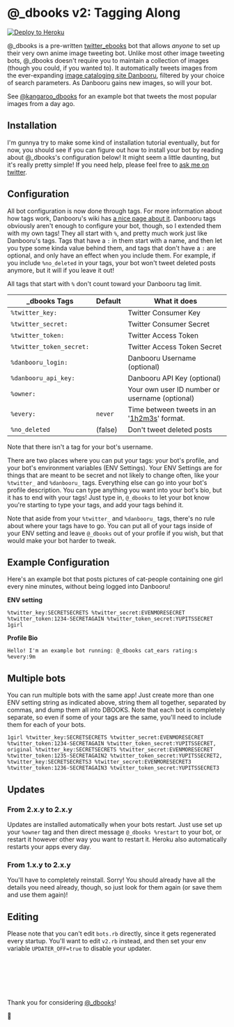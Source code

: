 # @_dbooks v2: Tagging Along

[![Deploy to Heroku](https://www.herokucdn.com/deploy/button.svg)](https://heroku.com/deploy)

@_dbooks is a pre-written [twitter_ebooks](https://github.com/mispy/twitter_ebooks) bot that allows *anyone* to set up their very own anime image tweeting bot. Unlike most other image tweeting bots, @_dbooks doesn't require you to maintain a collection of images (though you could, if you wanted to). It automatically tweets images from the ever-expanding [image cataloging site Danbooru](http://danbooru.donmai.us/posts?tags=rating%3As), filtered by your choice of search parameters. As Danbooru gains new images, so will your bot.

See [@kangaroo_dbooks](https://twitter.com/kangaroo_dbooks) for an example bot that tweets the most popular images from a day ago.

## Installation

I'm gunnya try to make some kind of installation tutorial eventually, but for now, you should see if you can figure out how to install your bot by reading about @_dbooks's configuration below! It might seem a little daunting, but it's really pretty simple! If you need help, please feel free to [ask me on twitter](http://twitter.com/stawbewwi).

## Configuration

All bot configuration is now done through tags. For more information about how tags work, Danbooru's wiki has [a nice page about it](http://danbooru.donmai.us/wiki_pages/43049). Danbooru tags obviously aren't enough to configure your bot, though, so I extended them with my own tags! They all start with `%`, and pretty much work just like Danbooru's tags. Tags that have a `:` in them start with a name, and then let you type some kinda value behind them, and tags that don't have a `:` are optional, and only have an effect when you include them. For example, if you include `%no_deleted` in your tags, your bot won't tweet deleted posts anymore, but it will if you leave it out!

All tags that start with `%` don't count toward your Danbooru tag limit.

_dbooks Tags              | Default | What it does
--------------------------|---------|---------------
`%twitter_key:`           |         | Twitter Consumer Key
`%twitter_secret:`        |         | Twitter Consumer Secret
`%twitter_token:`         |         | Twitter Access Token
`%twitter_token_secret:`  |         | Twitter Access Token Secret
`%danbooru_login:`        |         | Danbooru Username (optional)
`%danbooru_api_key:`      |         | Danbooru API Key (optional)
`%owner:`                 |         | Your own user ID number or username (optional)
`%every:`                 | `never` | Time between tweets in an '[1h2m3s][rufs]' format.
`%no_deleted`             | (false) | Don't tweet deleted posts

[rufs]: https://github.com/jmettraux/rufus-scheduler#rufus-scheduler

Note that there isn't a tag for your bot's username.

There are two places where you can put your tags: your bot's profile, and your bot's environment variables (ENV Settings). Your ENV Settings are for things that are meant to be secret and not likely to change often, like your `%twitter_` and `%danbooru_` tags. Everything else can go into your bot's profile description. You can type anything you want into your bot's bio, but it has to end with your tags! Just type in, `@_dbooks` to let your bot know you're starting to type your tags, and add your tags behind it.

Note that aside from your `%twitter_` and `%danbooru_` tags, there's no rule about where your tags have to go. You can put all of your tags inside of your ENV setting and leave `@_dbooks` out of your profile if you wish, but that would make your bot harder to tweak.

## Example Configuration

Here's an example bot that posts pictures of cat-people containing one girl every nine minutes, without being logged into Danbooru!

**ENV setting**
```
%twitter_key:SECRETSECRETS %twitter_secret:EVENMORESECRET %twitter_token:1234-SECRETAGAIN %twitter_token_secret:YUPITSSECRET 1girl
```

**Profile Bio**
```
Hello! I'm an example bot running: @_dbooks cat_ears rating:s %every:9m
```

## Multiple bots

You can run multiple bots with the same app! Just create more than one ENV setting string as indicated above, string them all together, separated by commas, and dump them all into DBOOKS. Note that each bot is completely separate, so even if some of your tags are the same, you'll need to include them for each of your bots.

```
1girl %twitter_key:SECRETSECRETS %twitter_secret:EVENMORESECRET %twitter_token:1234-SECRETAGAIN %twitter_token_secret:YUPITSSECRET, original %twitter_key:SECRETSECRETS %twitter_secret:EVENMORESECRET %twitter_token:1235-SECRETAGAIN2 %twitter_token_secret:YUPITSSECRET2, %twitter_key:SECRETSECRETS3 %twitter_secret:EVENMORESECRET3 %twitter_token:1236-SECRETAGAIN3 %twitter_token_secret:YUPITSSECRET3
```

## Updates

### From 2.x.y to 2.x.y
Updates are installed automatically when your bots restart. Just use set up your `%owner` tag and then direct message `@_dbooks %restart` to your bot, or restart it however other way you want to restart it. Heroku also automatically restarts your apps every day.

### From 1.x.y to 2.x.y
You'll have to completely reinstall. Sorry! You should already have all the details you need already, though, so just look for them again (or save them and use them again)! 

## Editing

Please note that you can't edit `bots.rb` directly, since it gets regenerated every startup. You'll want to edit `v2.rb` instead, and then set your env variable `UPDATER_OFF=true` to disable your updater.

&nbsp;

&nbsp;

&nbsp;

Thank you for considering [@_dbooks](https://twitter.com/_dbooks)!

:strawberry:
